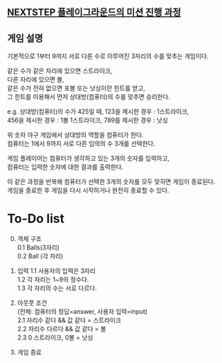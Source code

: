 ## [NEXTSTEP 플레이그라운드의 미션 진행 과정](https://github.com/next-step/nextstep-docs/blob/master/playground/README.md)

## 게임 설명
기본적으로 1부터 9까지 서로 다른 수로 이루어진 3자리의 수를 맞추는 게임이다.

같은 수가 같은 자리에 있으면 스트라이크,  
다른 자리에 있으면 볼,  
같은 수가 전혀 없으면 포볼 또는 낫싱이란 힌트를 얻고,  
그 힌트를 이용해서 먼저 상대방(컴퓨터)의 수를 맞추면 승리한다.

e.g. 상대방(컴퓨터)의 수가 425일 때, 123을 제시한 경우 : 1스트라이크,  
456을 제시한 경우 : 1볼 1스트라이크, 789를 제시한 경우 : 낫싱  

위 숫자 야구 게임에서 상대방의 역할을 컴퓨터가 한다.  
컴퓨터는 1에서 9까지 서로 다른 임의의 수 3개를 선택한다. 

게임 플레이어는 컴퓨터가 생각하고 있는 3개의 숫자를 입력하고,  
컴퓨터는 입력한 숫자에 대한 결과를 출력한다.

이 같은 과정을 반복해 컴퓨터가 선택한 3개의 숫자를 모두 맞히면 게임이 종료된다.  
게임을 종료한 후 게임을 다시 시작하거나 완전히 종료할 수 있다.

# To-Do list

0. 객체 구조  
    0.1 Balls(3자리)  
    0.2 Ball (각 자리)
   

1. 입력
    1.1 사용자의 입력은 3자리  
    1.2 각 자리는 1~9의 정수다.   
    1.3 각 자리의 수는 서로 다르다.  


2. 아웃풋 조건  
   (전제: 컴퓨터의 정답=answer, 사용자 입력=input)  
   2.1 자리수 같다 && 값 같다 = 스트라이크  
   2.2 자리수 다르다 && 값 같다 = 볼  
   2.3 0 스트라이크, 0볼 = 낫싱
   
3. 게임 종료
